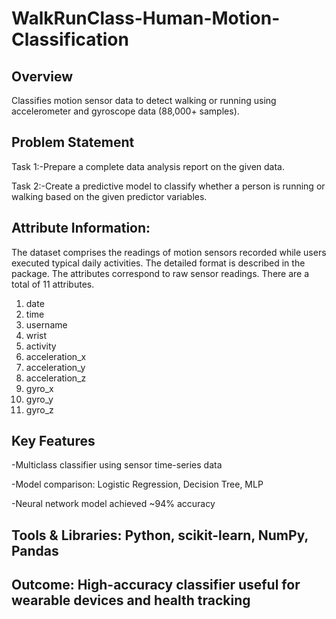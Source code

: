 # WalkRunClass-Human-Motion-Classification

## Overview
Classifies motion sensor data to detect walking or running using accelerometer and gyroscope data (88,000+ samples).

## Problem Statement

Task 1:-Prepare a complete data analysis report on the given data.

Task 2:-Create a predictive model to classify whether a person is running or walking based on the given predictor variables.
 

## Attribute Information:

The dataset comprises the readings of motion sensors recorded while users executed typical daily activities. The detailed format is described in the package. The attributes correspond to raw sensor readings. There are a total of 11 attributes.
1.	date
2.	time
3.	username
4.	wrist
5.	activity
6.	acceleration_x
7.	acceleration_y
8.	acceleration_z
9.	gyro_x
10.	gyro_y
11.	gyro_z

## Key Features

-Multiclass classifier using sensor time-series data

-Model comparison: Logistic Regression, Decision Tree, MLP

-Neural network model achieved ~94% accuracy



## Tools & Libraries: Python, scikit-learn, NumPy, Pandas

## Outcome: High-accuracy classifier useful for wearable devices and health tracking

